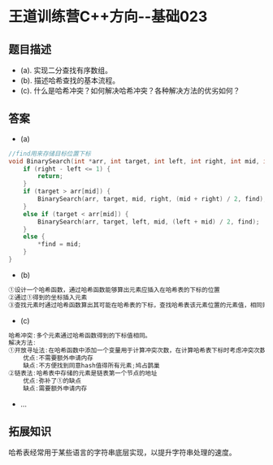 # 王道训练营C++方向--基础023

## 题目描述

- (a). 实现二分查找有序数组。
- (b). 描述哈希查找的基本流程。
- (c). 什么是哈希冲突？如何解决哈希冲突？各种解决方法的优劣如何？

## 答案

- (a)

```c
//find用来存储目标位置下标
void BinarySearch(int *arr, int target, int left, int right, int mid, int *find) {
	if (right - left <= 1) {
		return;
	}
	if (target > arr[mid]) {
		BinarySearch(arr, target, mid, right, (mid + right) / 2, find);
	}
	else if (target < arr[mid]) {
		BinarySearch(arr, target, left, mid, (left + mid) / 2, find);
	}
	else {
		*find = mid;
	}
}
```

- (b)

```c
①设计一个哈希函数，通过哈希函数能够算出元素应插入在哈希表的下标的位置
②通过①得到的坐标插入元素
③查找元素时通过哈希函数算出其可能在哈希表的下标，查找哈希表该元素位置的元素值，相同则代表查找成功
```

- (c)

```c
哈希冲突:多个元素通过哈希函数得到的下标值相同。
解决方法:
①开放寻址法:在哈希函数中添加一个变量用于计算冲突次数，在计算哈希表下标时考虑冲突次数
    优点:不需要额外申请内存
    缺点:不方便找到同意hash值得所有元素;鸠占鹊巢
②链表法:哈希表中存储的元素是链表第一个节点的地址
    优点:弥补了①的缺点
    缺点:需要额外申请内存
```

- ...

## 拓展知识

哈希表经常用于某些语言的字符串底层实现，以提升字符串处理的速度。